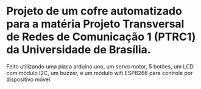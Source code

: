 # Projeto de um cofre automatizado para a matéria Projeto Transversal de Redes de Comunicação 1 (PTRC1) da Universidade de Brasília.
Feito utilizando uma placa arduino uno, um servo motor, 5 botões, um LCD com módulo I2C, um buzzer, e um módulo wifi ESP8266 para controle por dispositivo móvel.

